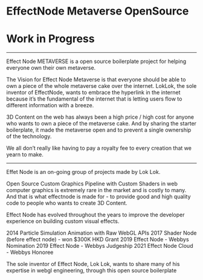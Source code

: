 # EffectNode Metaverse OpenSource

# Work in Progress
-----

Effect Node METAVERSE is a open source boilerplate project for helping everyone own their own metaverse.

The Vision for Effect Node Metaverse is that everyone should be able to own a piece of the whole metaverse cake over the internet. LokLok, the sole inventor of EffectNode, wants to embrace the hyperlink in the internet because it’s the fundamental of the internet  that is letting users flow to different information with a breeze.

3D Content on the web has always been a high price / high cost for anyone who wants to own a piece of the metaverse cake. And by sharing the starter boilerplate, it made the metaverse open and to prevent a single ownership of the technology.

We all don’t really like having to pay a royalty fee to every creation that we yearn to make.

-----

Effet Node is an on-going group of projects made by Lok Lok.

Open Source Custom Graphics Pipeline with Custom Shaders in web computer graphics is extremely rare in the market and is costly to many. And that is what effectnode is made for - to provide good and high quality code to people who wants to create 3D Content.

Effect Node has evolved throughout the years to improve the developer experience on building custom visual effects.


2014 Particle Simulation Animation with Raw WebGL APIs
2017 Shader Node (before effect node) - won $300K HKD Grant
2019 Effect Node - Webbys Nomination
2019 Effect Node - Webbys Judgeship
2021 Effect Node Cloud - Webbys Honoree

The sole inventor of Effect Node, Lok Lok, wants to share many of his expertise in webgl engineering, through this open source boilerplate 
